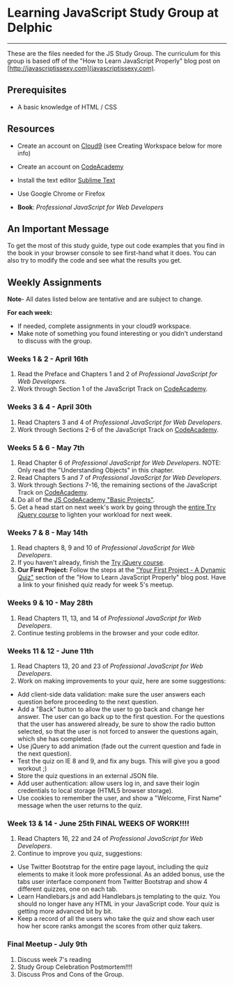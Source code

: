 # Learning JavaScript Study Group at Delphic
--------------------------------------------

These are the files needed for the JS Study Group. The curriculum for this group is based off of the "How to Learn JavaScript Properly" blog post on [http://javascriptissexy.com](javascriptissexy.com).

## Prerequisites

* A basic knowledge of HTML / CSS

## Resources

* Create an account on [Cloud9](https://c9.io/) (see Creating Workspace below for more info)
* Create an account on [CodeAcademy](http://www.codeacademy.com)
* Install the text editor [Sublime Text](http://www.sublimetext.com)
* Use Google Chrome or Firefox

* **Book**: *Professional JavaScript for Web Developers*

## An Important Message
To get the most of this study guide, type out code examples that you find in the book in your browser console to see first-hand what it does. You can also try to modify the code and see what the results you get.

## Weekly Assignments

**Note**- All dates listed below are tentative and are subject to change. 

**For each week:**
* If needed, complete assignments in your cloud9 workspace.
* Make note of something you found interesting or you didn't understand to discuss with the group.

### Weeks 1 & 2 - April 16th

1. Read the Preface and Chapters 1 and 2 of *Professional JavaScript for Web Developers*.
2. Work through Section 1 of the JavaScript Track on [CodeAcademy](http://www.codecademy.com/tracks/javascript).


### Weeks 3 & 4 - April 30th

1. Read Chapters 3 and 4 of *Professional JavaScript for Web Developers*.
2. Work through Sections 2-6 of the JavaScript Track on [CodeAcademy](http://www.codecademy.com/tracks/javascript).


### Weeks 5 & 6 - May 7th

1. Read Chapter 6 of *Professional JavaScript for Web Developers*. NOTE: Only read the "Understanding Objects" in this chapter.
2. Read Chapters 5 and 7 of *Professional JavaScript for Web Developers*.
3. Work through Sections 7-16, the remaining sections of the JavaScript Track on [CodeAcademy](http://www.codecademy.com/tracks/javascript).
4. Do all of the [JS CodeAcademy "Basic Projects"](http://www.codecademy.com/tracks/javascript).
5. Get a head start on next week's work by going through the [entire Try jQuery course](http://try.jquery.com/) to lighten your workload for next week.


### Weeks 7 & 8 - May 14th

1. Read chapters 8, 9 and 10 of *Professional JavaScript for Web Developers*.
2. If you haven't already, finish the [Try jQuery course](http://try.jquery.com/).
3. **Our First Project:** Follow the steps at the ["Your First Project - A Dynamic Quiz"](http://javascriptissexy.com/how-to-learn-javascript-properly/#Your_First_ProjectA_Dynamic_Quiz) section of the "How to Learn JavaScript Properly" blog post. Have a link to your finished quiz ready for week 5's meetup.


### Weeks 9 & 10 - May 28th

1. Read Chapters 11, 13, and 14 of *Professional JavaScript for Web Developers*.
2. Continue testing problems in the browser and your code editor.


### Weeks 11 & 12 - June 11th

1. Read Chapters 13, 20 and 23 of *Professional JavaScript for Web Developers*.
2. Work on making improvements to your quiz, here are some suggestions:

* Add client-side data validation: make sure the user answers each question before proceeding to the next question.
* Add a "Back" button to allow the user to go back and change her answer. The user can go back up to the first question. For the questions that the user has answered already, be sure to show the radio button selected, so that the user is not forced to answer the questions again, which she has completed.
* Use jQuery to add animation (fade out the current question and fade in the next question).
* Test the quiz on IE 8 and 9, and fix any bugs. This will give you a good workout ;)
* Store the quiz questions in an external JSON file.
* Add user authentication: allow users log in, and save their login credentials to local storage (HTML5 browser storage).
* Use cookies to remember the user, and show a "Welcome, First Name" message when the user returns to the quiz.


### Week 13 & 14 - June 25th FINAL WEEKS OF WORK!!!!

1. Read Chapters 16, 22 and 24 of *Professional JavaScript for Web Developers*.
2. Continue to improve you quiz, suggestions:

* Use Twitter Bootstrap for the entire page layout, including the quiz elements to make it look more professional. As an added bonus, use the tabs user interface component from Twitter Bootstrap and show 4 different quizzes, one on each tab.
* Learn Handlebars.js and add Handlebars.js templating to the quiz. You should no longer have any HTML in your JavaScript code. Your quiz is getting more advanced bit by bit.
* Keep a record of all the users who take the quiz and show each user how her score ranks amongst the scores from other quiz takers.


### Final Meetup - July 9th

1. Discuss week 7's reading
2. Study Group Celebration Postmortem!!!!
3. Discuss Pros and Cons of the Group.

